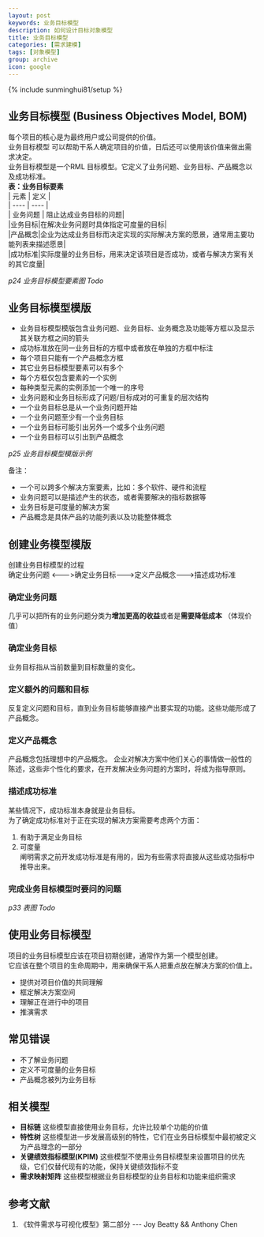 ```yaml
---
layout: post
keywords: 业务目标模型
description: 如何设计目标对象模型
title: 业务目标模型
categories: [需求建模]
tags: [对象模型]
group: archive
icon: google
---
```

{% include sunminghui81/setup %}


## 业务目标模型 (Business Objectives Model, BOM)  
每个项目的核心是为最终用户或公司提供的价值。  
业务目标模型 可以帮助干系人确定项目的价值，日后还可以使用该价值来做出需求决定。  
业务目标模型是一个RML 目标模型。它定义了业务问题、业务目标、产品概念以及成功标准。  
**表：业务目标要素**  
| 元素 |  定义 |  
| ---- | ---- |    
| 业务问题 | 阻止达成业务目标的问题|  
|业务目标|在解决业务问题时具体指定可度量的目标|  
|产品概念|企业为达成业务目标而决定实现的实际解决方案的愿景，通常用主要功能列表来描述愿景|  
|成功标准|实际度量的业务目标，用来决定该项目是否成功，或者与解决方案有关的其它度量|  

*p24 业务目标模型要素图 Todo*

## 业务目标模型模版
- 业务目标模型模版包含业务问题、业务目标、业务概念及功能等方框以及显示其关联方框之间的箭头
- 成功标准放在同一业务目标的方框中或者放在单独的方框中标注
- 每个项目只能有一个产品概念方框
- 其它业务目标模型要素可以有多个
- 每个方框仅包含要素的一个实例
- 每种类型元素的实例添加一个唯一的序号
- 业务问题和业务目标形成了问题/目标成对的可重复的层次结构
- 一个业务目标总是从一个业务问题开始
- 一个业务问题至少有一个业务目标
- 一个业务目标可能引出另外一个或多个业务问题
- 一个业务目标可以引出到产品概念

*p25 业务目标模型模版示例*

备注：  
- 一个可以跨多个解决方案要素，比如：多个软件、硬件和流程  
- 业务问题可以是描述产生的状态，或者需要解决的指标数据等
- 业务目标是可度量的解决方案
- 产品概念是具体产品的功能列表以及功能整体概念

## 创建业务模型模版
创建业务目标模型的过程  
确定业务问题 <--->确定业务目标--->定义产品概念--->描述成功标准

### 确定业务问题
几乎可以把所有的业务问题分类为**增加更高的收益**或者是**需要降低成本** （体现价值）

### 确定业务目标
业务目标指从当前数量到目标数量的变化。

### 定义额外的问题和目标
反复定义问题和目标，直到业务目标能够直接产出要实现的功能。这些功能形成了产品概念。

### 定义产品概念
产品概念包括理想中的产品概念。
企业对解决方案中他们关心的事情做一般性的陈述，这些非个性化的要求，在开发解决业务问题的方案时，将成为指导原则。

### 描述成功标准
某些情况下，成功标准本身就是业务目标。  
为了确定成功标准对于正在实现的解决方案需要考虑两个方面：  
1. 有助于满足业务目标  
2. 可度量  
阐明需求之前开发成功标准是有用的，因为有些需求将直接从这些成功指标中推导出来。

### 完成业务目标模型时要问的问题

*p33 表图 Todo*

## 使用业务目标模型
项目的业务目标模型应该在项目初期创建，通常作为第一个模型创建。  
它应该在整个项目的生命周期中，用来确保干系人把重点放在解决方案的价值上。  

- 提供对项目价值的共同理解
- 框定解决方案空间
- 理解正在进行中的项目
- 推演需求

## 常见错误
- 不了解业务问题
- 定义不可度量的业务目标
- 产品概念被列为业务目标

## 相关模型
- **目标链** 这些模型直接使用业务目标，允许比较单个功能的价值
- **特性树** 这些模型进一步发展高级别的特性，它们在业务目标模型中最初被定义为产品理念的一部分
- **关键绩效指标模型(KPIM)** 这些模型不使用业务目标模型来设置项目的优先级，它们仅替代现有的功能，保持关键绩效指标不变
- **需求映射矩阵** 这些模型根据业务目标模型的业务目标和功能来组织需求

## 参考文献
1. 《软件需求与可视化模型》第二部分   --- Joy Beatty && Anthony Chen
